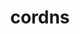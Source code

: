 ---
codehost: https://github.com/coredns
logohandle: corednsio
sort: coredns
title: cordns
twitter: https://x.com/corednsio
website: https://coredns.io/
---